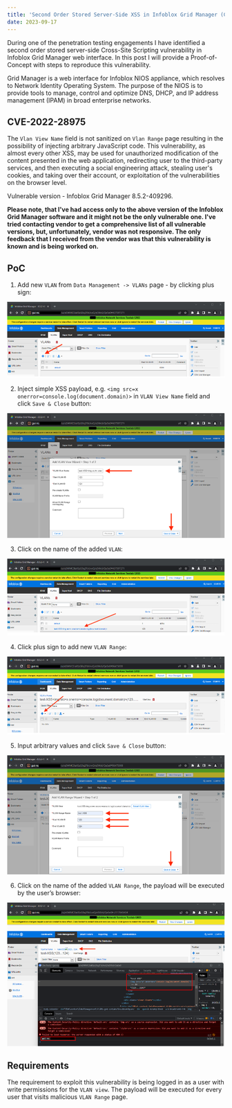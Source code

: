 ```yaml
---
title: 'Second Order Stored Server-Side XSS in Infoblox Grid Manager (CVE-2022-28975)'
date: 2023-09-17
---
```


During one of the penetration testing engagements I have identified a second order stored server-side Cross-Site Scripting vulnerability in Infoblox Grid Manager web interface. In this post I will provide a Proof-of-Concept with steps to reproduce this vulnerability.

Grid Manager is a web interface for Infoblox NIOS appliance, which resolves to Network Identity Operating System. The purpose of the NIOS is to provide tools to manage, control and optimize DNS, DHCP, and IP address management (IPAM) in broad enterprise networks.

## CVE-2022-28975

The `Vlan View Name` field is not sanitized on `Vlan Range` page resulting in the possibility of injecting arbitrary JavaScript code. This vulnerability, as almost every other XSS, may be used for unauthorized modification of the content presented in the web application, redirecting user to the third-party services, and then executing a social engineering attack, stealing user's cookies, and taking over their account, or exploitation of the vulnerabilities on the browser level.

Vulnerable version - Infoblox Grid Manager 8.5.2-409296.

**Please note, that I've had access only to the above version of the Infoblox Grid Manager software and it might not be the only vulnerable one. I've tried contacting vendor to get a comprehensive list of all vulnerable versions, but, unfortunately, vendor was not responsive. The only feedback that I received from the vendor was that this vulnerability is known and is being worked on.**

## PoC

1. Add new `VLAN` from `Data Management -> VLANs` page - by clicking plus sign:

![1](image-1.png)

2. Inject simple XSS payload, e.g. `<img src=x onerror=console.log(document.domain)>` in `VLAN View Name` field and click `Save & Close` button:

![2](image-2.png)

3. Click on the name of the added `VLAN`:

![3](image-3.png)

4. Click plus sign to add new `VLAN Range`:

![4](image-4.png)

5. Input arbitrary values and click `Save & Close` button:

![5](image-5.png)

6. Click on the name of the added `VLAN Range`, the payload will be executed by the user’s browser:

![6](image-6.png)

## Requirements

The requirement to exploit this vulnerability is being logged in as a user with write permissions for the `VLAN view`. The payload will be executed for every user that visits malicious `VLAN Range` page.
